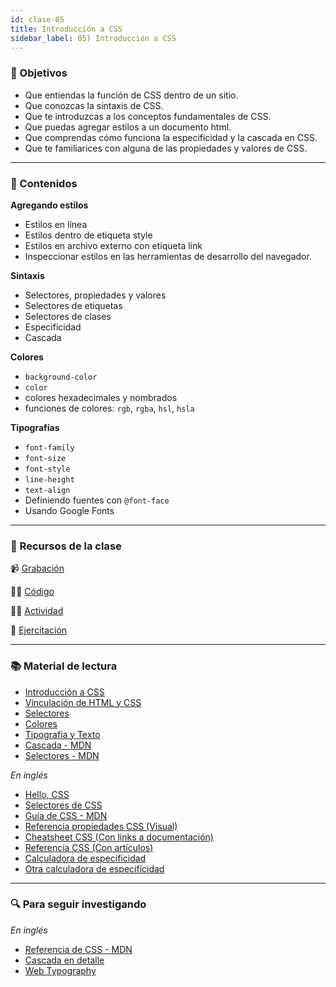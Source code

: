 ```yaml
---
id: clase-05
title: Introducción a CSS
sidebar_label: 05) Introducción a CSS
---
```


### 🏁 Objetivos

- Que entiendas la función de CSS dentro de un sitio.
- Que conozcas la sintaxis de CSS.
- Que te introduzcas a los conceptos fundamentales de CSS.
- Que puedas agregar estilos a un documento html.
- Que comprendas cómo funciona la especificidad y la cascada en CSS.
- Que te familiarices con alguna de las propiedades y valores de CSS.

---

### 📝 Contenidos

**Agregando estilos**

- Estilos en línea
- Estilos dentro de etiqueta style
- Estilos en archivo externo con etiqueta link
- Inspeccionar estilos en las herramientas de desarrollo del navegador.

**Sintaxis**

- Selectores, propiedades y valores
- Selectores de etiquetas
- Selectores de clases
- Especificidad
- Cascada

**Colores**

- `background-color`
- `color`
- colores hexadecimales y nombrados
- funciones de colores: `rgb`, `rgba`, `hsl`, `hsla`

**Tipografías**

- `font-family`
- `font-size`
- `font-style`
- `line-height`
- `text-align`
- Definiendo fuentes con `@font-face`
- Usando Google Fonts

---

### 🚀 Recursos de la clase

📹 [Grabación]()

👩‍💻 [Código]()

🏃‍♀️ [Actividad]()

💪 [Ejercitación](https://github.com/Ada-IT/ejercicios-frontend/blob/master/modulo-1/ejercicios/05-introduccion-a-css.md)

---

### 📚 Material de lectura

- [Introducción a CSS](https://frontend.adaitw.org/docs/html-css/hc07)
- [Vinculación de HTML y CSS](https://frontend.adaitw.org/docs/html-css/hc08)
- [Selectores](https://frontend.adaitw.org/docs/html-css/hc09)
- [Colores](https://frontend.adaitw.org/docs/html-css/hc10)
- [Tipografía y Texto](https://frontend.adaitw.org/docs/html-css/hc11)
- [Cascada - MDN](https://developer.mozilla.org/es/docs/Learn/CSS/Building_blocks/Cascada_y_herencia)
- [Selectores - MDN](https://developer.mozilla.org/es/docs/Learn/CSS/Building_blocks/Selectores_CSS)

_En inglés_

- [Hello, CSS](https://www.internetingishard.com/html-and-css/hello-css/)
- [Selectores de CSS](https://www.internetingishard.com/html-and-css/css-selectors/)
- [Guía de CSS - MDN](https://developer.mozilla.org/es/docs/Learn/CSS/First_steps)
- [Referencia propiedades CSS (Visual)](https://cssreference.io/)
- [Cheatsheet CSS (Con links a documentación)](https://adam-marsden.co.uk/css-cheat-sheet)
- [Referencia CSS (Con artículos)](https://tympanus.net/codrops/css_reference/)
- [Calculadora de especificidad](https://specificity.keegan.st/)
- [Otra calculadora de especificidad](https://polypane.app/css-specificity-calculator/)

---

### 🔍 Para seguir investigando

_En inglés_

- [Referencia de CSS - MDN](https://developer.mozilla.org/en-US/docs/Web/CSS/Reference)
- [Cascada en detalle](https://wattenberger.com/blog/css-cascade)
- [Web Typography](https://www.internetingishard.com/html-and-css/web-typography/)
